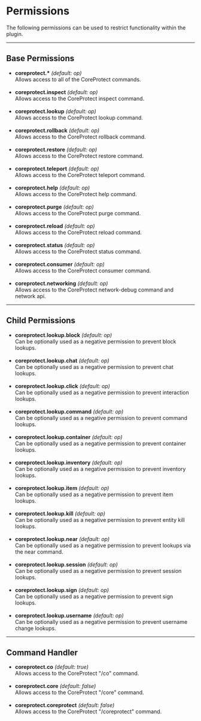 # Permissions

The following permissions can be used to restrict functionality within the plugin.

---

## Base Permissions

* **coreprotect.\*** *(default: op)*  
  Allows access to all of the CoreProtect commands.  
  &nbsp;
* **coreprotect.inspect** *(default: op)*  
  Allows access to the CoreProtect inspect command.  
  &nbsp;
* **coreprotect.lookup** *(default: op)*  
  Allows access to the CoreProtect lookup command.  
  &nbsp;
* **coreprotect.rollback** *(default: op)*  
  Allows access to the CoreProtect rollback command.  
  &nbsp;
* **coreprotect.restore** *(default: op)*  
  Allows access to the CoreProtect restore command.  
  &nbsp;
* **coreprotect.teleport** *(default: op)*  
  Allows access to the CoreProtect teleport command.  
  &nbsp;
* **coreprotect.help** *(default: op)*  
  Allows access to the CoreProtect help command.  
  &nbsp;
* **coreprotect.purge** *(default: op)*  
  Allows access to the CoreProtect purge command.  
  &nbsp;
* **coreprotect.reload** *(default: op)*  
  Allows access to the CoreProtect reload command.  
  &nbsp;
* **coreprotect.status** *(default: op)*  
  Allows access to the CoreProtect status command.  
  &nbsp;
* **coreprotect.consumer** *(default: op)*  
  Allows access to the CoreProtect consumer command.  
  &nbsp;
* **coreprotect.networking** *(default: op)*  
  Allows access to the CoreProtect network-debug command and network api.
---

## Child Permissions

* **coreprotect.lookup.block** *(default: op)*  
  Can be optionally used as a negative permission to prevent block lookups.  
  &nbsp;
* **coreprotect.lookup.chat** *(default: op)*  
  Can be optionally used as a negative permission to prevent chat lookups.  
  &nbsp;
* **coreprotect.lookup.click** *(default: op)*  
  Can be optionally used as a negative permission to prevent interaction lookups.  
  &nbsp;
* **coreprotect.lookup.command** *(default: op)*  
  Can be optionally used as a negative permission to prevent command lookups.  
  &nbsp;
* **coreprotect.lookup.container** *(default: op)*  
  Can be optionally used as a negative permission to prevent container lookups.  
  &nbsp;
* **coreprotect.lookup.inventory** *(default: op)*  
  Can be optionally used as a negative permission to prevent inventory lookups.  
  &nbsp;
* **coreprotect.lookup.item** *(default: op)*  
  Can be optionally used as a negative permission to prevent item lookups.  
  &nbsp;
* **coreprotect.lookup.kill** *(default: op)*  
  Can be optionally used as a negative permission to prevent entity kill lookups.  
  &nbsp;
* **coreprotect.lookup.near** *(default: op)*  
  Can be optionally used as a negative permission to prevent lookups via the near command.  
  &nbsp;
* **coreprotect.lookup.session** *(default: op)*  
  Can be optionally used as a negative permission to prevent session lookups.  
  &nbsp;
* **coreprotect.lookup.sign** *(default: op)*  
  Can be optionally used as a negative permission to prevent sign lookups.  
  &nbsp;
* **coreprotect.lookup.username** *(default: op)*  
  Can be optionally used as a negative permission to prevent username change lookups.  

---

## Command Handler

* **coreprotect.co** *(default: true)*  
  Allows access to the CoreProtect "/co" command.  
  &nbsp;
* **coreprotect.core** *(default: false)*  
  Allows access to the CoreProtect "/core" command.  
  &nbsp;
* **coreprotect.coreprotect** *(default: false)*  
  Allows access to the CoreProtect "/coreprotect" command.  